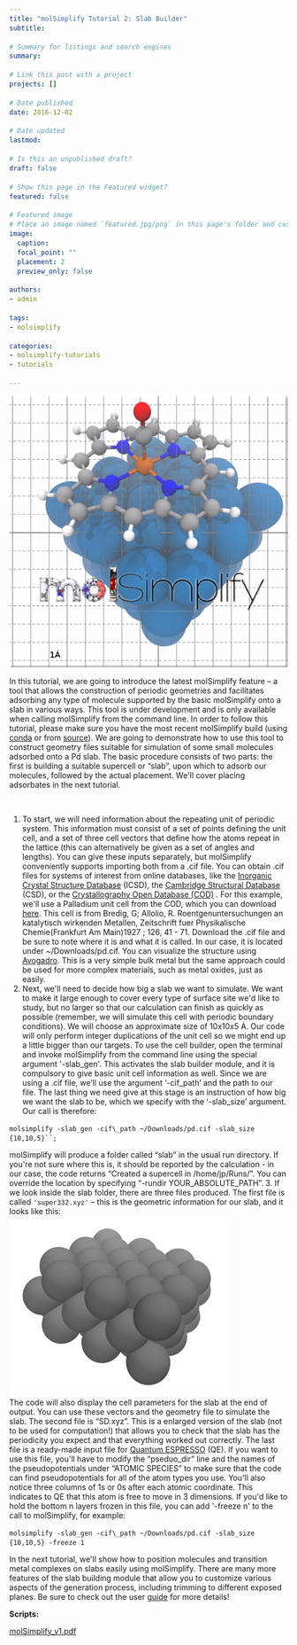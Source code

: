 ```yaml
---
title: "molSimplify Tutorial 2: Slab Builder"
subtitle: 

# Summary for listings and search engines
summary: 

# Link this post with a project
projects: []

# Date published
date: 2016-12-02

# Date updated
lastmod: 

# Is this an unpublished draft?
draft: false

# Show this page in the Featured widget?
featured: false

# Featured image
# Place an image named `featured.jpg/png` in this page's folder and customize its options here.
image:
  caption: 
  focal_point: ""
  placement: 2
  preview_only: false

authors:
- admin

tags:
- molsimplify

categories:
- molsimplify-tutorials
- tutorials

---
```

![](pic_1.png)


In this tutorial, we are going to introduce the latest molSimplify feature – a tool that allows the construction of periodic geometries and facilitates adsorbing any type of molecule supported by the basic molSimplify onto a slab in various ways. This tool is under development and is only available when calling molSimplify from the command line. In order to follow this tutorial, please make sure you have the most recent molSimplify build (using [conda](http://hjklol.mit.edu/content/new-installation-option-molsimplify) or from  [source](https://github.com/hjkgrp/molSimplify/tree/JP)). We are going to demonstrate how to use this tool to construct geometry files suitable for simulation of some small molecules adsorbed onto a Pd slab. The basic procedure consists of two parts: the first is building a suitable supercell or “slab”, upon which to adsorb our molecules, followed by the actual placement. We'll cover placing adsorbates in the next tutorial.


 


1. To start, we will need information about the repeating unit of periodic system. This information must consist of a set of points defining the unit cell, and a set of three cell vectors that define how the atoms repeat in the lattice (this can alternatively be given as a set of angles and lengths). You can give these inputs separately, but molSimplify conveniently supports importing both from a .cif file. You can obtain .cif files for systems of interest from online databases, like the  [Inorganic Crystal Structure Database](http://icsd.fiz-karlsruhe.de) (ICSD), the  [Cambridge Structural Database](http://www.ccdc.cam.ac.uk/solutions/csd-system/components/csd/)  (CSD), or the  [Crystallography Open Database (COD)](http://www.crystallography.net/cod/) . For this example, we'll use a Palladium unit cell from the COD, which you can download [here](http://www.crystallography.net/cod/1011104.cif?CODSESSION=768im5cpdlrjf9hedjd1rj25vu). This cell is from Bredig, G; Allolio, R. Roentgenuntersuchungen an katalytisch wirkenden Metallen, Zeitschrift fuer Physikalische Chemie(Frankfurt Am Main)1927 ; 126, 41 - 71. Download the .cif file and be sure to note where it is and what it is called. In our case, it is located under ~/Downloads/pd.cif. You can visualize the structure using [Avogadro](https://avogadro.cc/docs/). This is a very simple bulk metal but the same approach could be used for more complex materials, such as metal oxides, just as easily.
2. Next, we'll need to decide how big a slab we want to simulate. We want to make it large enough to cover every type of surface site we'd like to study, but no larger so that our calculation can finish as quickly as possible (remember, we will simulate this cell with periodic boundary conditions). We will choose an approximate size of 10x10x5 Ȧ. Our code will only perform integer duplications of the unit cell so we might end up a little bigger than our targets. To use the cell builder, open the terminal and invoke molSimplify from the command line using the special argument '-slab\_gen'. This activates the slab builder module, and it is compulsory to give basic unit cell information as well. Since we are using a .cif file, we’ll use the argument ‘-cif\_path’ and the path to our file. The last thing we need give at this stage is an instruction of how big we want the slab to be, which we specify with the ‘-slab\_size’ argument. Our call is therefore:  
  
`molsimplify -slab_gen -cif\_path ~/Downloads/pd.cif -slab_size {10,10,5}``;`  
  
molSimplify will produce a folder called “slab” in the usual run directory. If you're not sure where this is, it should be reported by the calculation - in our case, the code returns “Created a supercell in /home/jp/Runs/”. You can override the location by specifying “-rundir YOUR\_ABSOLUTE\_PATH”.
3. If we look inside the slab folder, there are three files produced. The first file is called `'super332.xyz'` – this is the geometric information for our slab, and it looks like this:  
![](2-output.png)  
The code will also display the cell parameters for the slab at the end of output. You can use these vectors and the geometry file to simulate the slab. The second file is “SD.xyz”. This is a enlarged version of the slab (not to be used for computation!) that allows you to check that the slab has the periodicity you expect and that everything worked out correctly. The last file is a ready-made input file for [Quantum ESPRESSO](http://www.quantum-espresso.org/)  (QE). If you want to use this file, you'll have to modify the “pseduo\_dir” line and the names of the pseudopotentials under “ATOMIC SPECIES” to make sure that the code can find pseudopotentials for all of the atom types you use. You'll also notice three columns of 1s or 0s after each atomic coordinate. This indicates to QE that this atom is free to move in 3 dimensions. If you'd like to hold the bottom n layers frozen in this file, you can add '-freeze n' to the call to molSimplify, for example:  
  
`molsimplify -slab_gen -cif\_path ~/Downloads/pd.cif -slab_size {10,10,5} -freeze 1`

  


In the next tutorial, we'll show how to position molecules and transition metal complexes on slabs easily using molSimplify. There are many more features of the slab building module that allow you to customize various aspects of the generation process, including trimming to different exposed planes. Be sure to check out the user  [guide](http://hjklol.mit.edumolSimplify_v1.pdf)  for more details!


**Scripts:**

[molSimplify_v1.pdf](molSimplify_v1.pdf)
